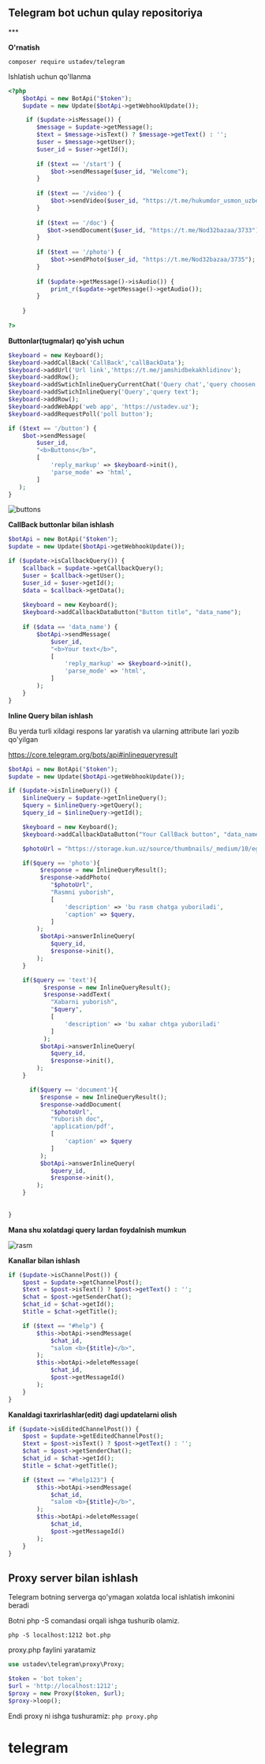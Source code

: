 <h2>Telegram bot uchun qulay repositoriya</h2>
***

**O'rnatish**

        
    composer require ustadev/telegram

Ishlatish uchun qo'llanma

```php
<?php
    $botApi = new BotApi("$token");
    $update = new Update($botApi->getWebhookUpdate());

     if ($update->isMessage()) {
        $message = $update->getMessage();
        $text = $message->isText() ? $message->getText() : '';
        $user = $message->getUser();
        $user_id = $user->getId();
    
        if ($text == '/start') {
            $bot->sendMessage($user_id, "Welcome");
        }
    
        if ($text == '/video') {
            $bot->sendVideo($user_id, "https://t.me/hukumdor_usmon_uzbek_kinolar_u/12204");
        }
    
        if ($text == '/doc') {
           $bot->sendDocument($user_id, "https://t.me/Nod32bazaa/3733");
        }
    
        if ($text == '/photo') {
            $bot->sendPhoto($user_id, "https://t.me/Nod32bazaa/3735");
        }
    
        if ($update->getMessage()->isAudio()) {
            print_r($update->getMessage()->getAudio());
        }
    
    }
    
?>

```

**Buttonlar(tugmalar) qo'yish uchun**

```php
$keyboard = new Keyboard();
$keyboard->addCallBack('CallBack','callBackData');
$keyboard->addUrl('Url link','https://t.me/jamshidbekakhlidinov');
$keyboard->addRow();
$keyboard->addSwtichInlineQueryCurrentChat('Query chat','query choosen chat');
$keyboard->addSwtichInlineQuery('Query','query text');
$keyboard->addRow();
$keyboard->addWebApp('web app', 'https://ustadev.uz');
$keyboard->addRequestPoll('poll button');

if ($text == '/button') {
    $bot->sendMessage(
        $user_id, 
        "<b>Buttons</b>",
        [
            'reply_markup' => $keyboard->init(),
            'parse_mode' => 'html',
        ]
   );
}

```

<img src="docphoto/buttons.png" alt="buttons">

**CallBack buttonlar bilan ishlash**

```php
$botApi = new BotApi("$token");
$update = new Update($botApi->getWebhookUpdate());

if ($update->isCallbackQuery()) {
    $callback = $update->getCallbackQuery();
    $user = $callback->getUser();
    $user_id = $user->getId();
    $data = $callback->getData();
    
    $keyboard = new Keyboard();
    $keyboard->addCallbackDataButton("Button title", "data_name");
    
    if ($data == 'data_name') {
        $botApi->sendMessage(
            $user_id, 
            "<b>Your text</b>", 
            [
                'reply_markup' => $keyboard->init(),
                'parse_mode' => 'html',
            ]
        );
    }  
}
```

**Inline Query bilan ishlash**

Bu yerda turli xildagi respons lar yaratish va ularning attribute lari yozib qo'yilgan

https://core.telegram.org/bots/api#inlinequeryresult

```php
$botApi = new BotApi("$token");
$update = new Update($botApi->getWebhookUpdate());

if ($update->isInlineQuery()) {
    $inlineQuery = $update->getInlineQuery();
    $query = $inlineQuery->getQuery();
    $query_id = $inlineQuery->getId();

    $keyboard = new Keyboard();
    $keyboard->addCallbackDataButton("Your CallBack button", "data_name");

    $photoUrl = "https://storage.kun.uz/source/thumbnails/_medium/10/egAyZ4_AtLF8OGa4bxD4hpZTI6vHFaqj_medium.jpg";

    if($query == 'photo'){
         $response = new InlineQueryResult();
         $response->addPhoto(
            "$photoUrl",
            "Rasmni yuborish",
            [
                'description' => 'bu rasm chatga yuboriladi',
                'caption' => $query,
            ]
        );
         $botApi->answerInlineQuery(
            $query_id,
            $response->init(),
        );
    }

    if($query == 'text'){
          $response = new InlineQueryResult();
          $response->addText(
            "Xabarni yuborish",
            "$query",
            [
                'description' => 'bu xabar chtga yuboriladi'
            ]
          );
         $botApi->answerInlineQuery(
            $query_id,
            $response->init(),
        );
    }

      if($query == 'document'){
         $response = new InlineQueryResult();
         $response->addDocument(
            "$photoUrl",
            "Yuborish doc",
            'application/pdf',
            [
                'caption' => $query
            ]
         );
         $botApi->answerInlineQuery(
            $query_id,
            $response->init(),
        );
    }
    
    
}
```
**Mana shu xolatdagi query lardan foydalnish mumkun**

<img src="docphoto/inline.png" alt="rasm">

**Kanallar bilan ishlash**

```php
if ($update->isChannelPost()) {
    $post = $update->getChannelPost();
    $text = $post->isText() ? $post->getText() : '';
    $chat = $post->getSenderChat();
    $chat_id = $chat->getId();
    $title = $chat->getTitle();

    if ($text == "#help") {
        $this->botApi->sendMessage(
            $chat_id,
            "salom <b>{$title}</b>",
        );
        $this->botApi->deleteMessage(
            $chat_id,
            $post->getMessageId()
        );
    }
}
```

**Kanaldagi taxrirlashlar(edit) dagi updatelarni olish**

```php
if ($update->isEditedChannelPost()) {
    $post = $update->getEditedChannelPost();
    $text = $post->isText() ? $post->getText() : '';
    $chat = $post->getSenderChat();
    $chat_id = $chat->getId();
    $title = $chat->getTitle();

    if ($text == "#help123") {
        $this->botApi->sendMessage(
            $chat_id,
            "salom <b>{$title}</b>",
        );
        $this->botApi->deleteMessage(
            $chat_id,
            $post->getMessageId()
        );
    }
}
```


## Proxy server bilan ishlash

Telegram botning serverga qo'ymagan xolatda local ishlatish imkonini beradi

Botni php -S comandasi orqali ishga tushurib olamiz.

``php -S localhost:1212 bot.php``

proxy.php faylini yaratamiz

```php
use ustadev\telegram\proxy\Proxy;

$token = 'bot token';
$url = 'http://localhost:1212';
$proxy = new Proxy($token, $url);
$proxy->loop();
```

Endi proxy ni ishga tushuramiz: ``php proxy.php``

# telegram
